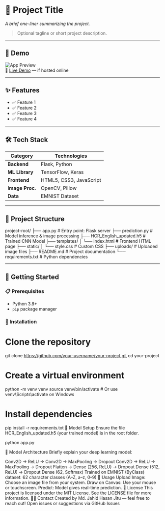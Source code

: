 # 📘 Project Title

_A brief one-liner summarizing the project._

> Optional tagline or short project description.

---

## 📸 Demo

![App Preview](path/to/screenshot.png)  
🔗 [Live Demo](https://your-live-demo-link.com) — if hosted online

---

## ✨ Features

- ✅ Feature 1
- ✅ Feature 2
- ✅ Feature 3
- ✅ Feature 4

---

## 🛠️ Tech Stack

| Category       | Technologies                               |
|----------------|--------------------------------------------|
| **Backend**    | Flask, Python                              |
| **ML Library** | TensorFlow, Keras                          |
| **Frontend**   | HTML5, CSS3, JavaScript                    |
| **Image Proc.**| OpenCV, Pillow                             |
| **Data**       | EMNIST Dataset                             |

---

## 📁 Project Structure
project-root/
├── app.py # Entry point: Flask server
├── prediction.py # Model inference & image processing
├── HCR_English_updated.h5 # Trained CNN Model
├── templates/
│ └── index.html # Frontend HTML page
├── static/
│ └── style.css # Custom CSS
├── uploads/ # Uploaded image files
├── README.md # Project documentation
└── requirements.txt # Python dependencies

---

## 🚀 Getting Started

### 📋 Prerequisites

- Python 3.8+
- `pip` package manager

### 🧪 Installation

# Clone the repository
git clone https://github.com/your-username/your-project.git
cd your-project

# Create a virtual environment
python -m venv venv
source venv/bin/activate  # Or use venv\Scripts\activate on Windows

# Install dependencies
pip install -r requirements.txt
🤖 Model Setup
Ensure the file HCR_English_updated.h5 (your trained model) is in the root folder.

python app.py

🧠 Model Architecture
Briefly explain your deep learning model:

Conv2D → ReLU → Conv2D → MaxPooling → Dropout
Conv2D → ReLU → MaxPooling → Dropout
Flatten → Dense (256, ReLU) → Dropout
Dense (512, ReLU) → Dropout
Dense (62, Softmax)
Trained on EMNIST (ByClass) dataset: 62 character classes (A–Z, a–z, 0–9)
📌 Usage
Upload Image: Choose an image file from your system.
Draw on Canvas: Use your mouse or touchscreen.
Predict: Model gives real-time prediction.
🪪 License
This project is licensed under the MIT License.
See the LICENSE file for more information.
🙋‍♂️ Contact
Created by Md. Jahid Hasan Jitu — feel free to reach out!
Open issues or suggestions via GitHub Issues
